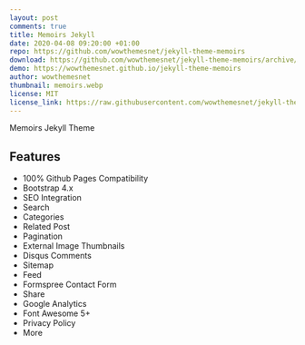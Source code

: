 ```yaml
---
layout: post
comments: true
title: Memoirs Jekyll
date: 2020-04-08 09:20:00 +01:00
repo: https://github.com/wowthemesnet/jekyll-theme-memoirs
download: https://github.com/wowthemesnet/jekyll-theme-memoirs/archive/master.zip
demo: https://wowthemesnet.github.io/jekyll-theme-memoirs
author: wowthemesnet
thumbnail: memoirs.webp
license: MIT
license_link: https://raw.githubusercontent.com/wowthemesnet/jekyll-theme-memoirs/master/LICENSE.txt
---
```


Memoirs Jekyll Theme

## Features

* 100% Github Pages Compatibility
* Bootstrap 4.x
* SEO Integration
* Search
* Categories
* Related Post
* Pagination
* External Image Thumbnails
* Disqus Comments
* Sitemap
* Feed
* Formspree Contact Form
* Share
* Google Analytics
* Font Awesome 5+
* Privacy Policy
* More
